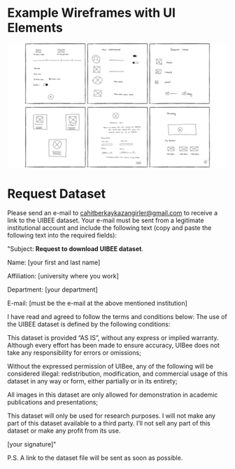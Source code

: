 # Example Wireframes with UI Elements

![Image sample](wirefames.png "Wireframes")
# Request Dataset

Please send an e-mail to cahitberkaykazangirler@gmail.com to receive a link to the UIBEE dataset. Your e-mail must be sent from a legitimate institutional account and include the following text (copy and paste the following text into the required fields):

"Subject: **Request to download UIBEE dataset**.

Name: [your first and last name]

Affiliation: [university where you work]

Department: [your department]

E-mail: [must be the e-mail at the above mentioned institution]

I have read and agreed to follow the terms and conditions below: The use of the UIBEE dataset is defined by the following conditions:

This dataset is provided “AS IS”, without any express or implied warranty. Although every effort has been made to ensure accuracy, UIBee does not take any responsibility for errors or omissions;

Without the expressed permission of UIBee, any of the following will be considered illegal: redistribution, modification, and commercial usage of this dataset in any way or form, either partially or in its entirety;

All images in this dataset are only allowed for demonstration in academic publications and presentations;

This dataset will only be used for research purposes. I will not make any part of this dataset available to a third party. I’ll not sell any part of this dataset or make any profit from its use.

[your signature]"  

P.S. A link to the dataset file will be sent as soon as possible.
